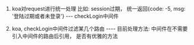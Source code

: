 1. koa对request进行统一处理   比如: session过期， 统一返回{code: -5, msg: '登陆过期或者未登录'} --- checkLogin中间件

2. koa, checkLogin中间件过滤某几个路由 ---- 目前处理方法: 中间件在不需要引入中间件的路由后引用， 是否有优雅的方法
